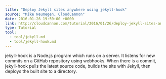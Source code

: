 ```yaml
---
title: "Deploy Jekyll sites anywhere using jekyll-hook"
source: "Mike Neumegen, CloudCannon"
date: 2016-01-26 19:50:00 +0000
link: http://cloudcannon.com/tutorial/2016/01/26/deploy-jekyll-sites-anywhere-with-jekyll-hook/
type: Tutorial
tool:
  - tool/jekyll.md
  - tool/jekyll-hook.md
---
```

jekyll-hook is a Node.js program which runs on a server. It listens for new commits on a GitHub repository using webhooks. When there is a commit, jekyll-hook pulls the latest source code, builds the site with Jekyll, then deploys the built site to a directory.
